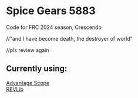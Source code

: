 # Spice Gears 5883
Code for FRC 2024 season, Crescendo

//"and I have become death, the destroyer of world"


//pls review again

## Currently using:
[Advantage Scope](https://github.com/Mechanical-Advantage/AdvantageScope) <br>
[REVLib](https://docs.revrobotics.com/sparkmax/software-resources/spark-max-api-information) <br>
